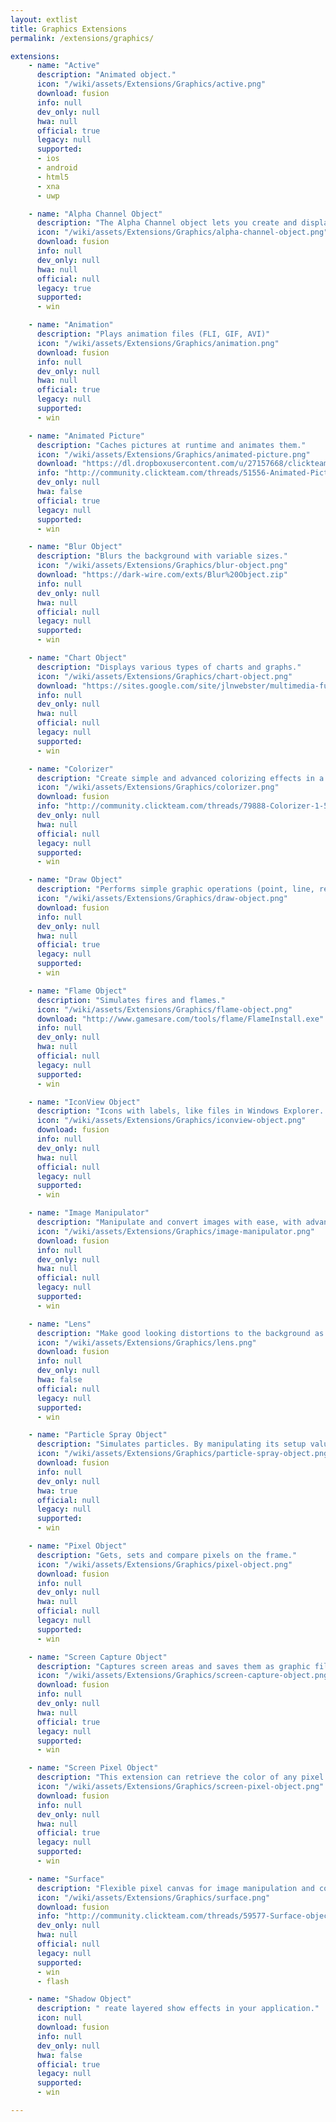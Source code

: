 ```yaml
---
layout: extlist
title: Graphics Extensions
permalink: /extensions/graphics/

extensions:
    - name: "Active"
      description: "Animated object."
      icon: "/wiki/assets/Extensions/Graphics/active.png"
      download: fusion
      info: null
      dev_only: null
      hwa: null
      official: true
      legacy: null
      supported:
      - ios
      - android
      - html5
      - xna
      - uwp

    - name: "Alpha Channel Object"
      description: "The Alpha Channel object lets you create and display images with variable transparency - alpha channels."
      icon: "/wiki/assets/Extensions/Graphics/alpha-channel-object.png"
      download: fusion
      info: null
      dev_only: null
      hwa: null
      official: null
      legacy: true
      supported:
      - win

    - name: "Animation"
      description: "Plays animation files (FLI, GIF, AVI)"
      icon: "/wiki/assets/Extensions/Graphics/animation.png"
      download: fusion
      info: null
      dev_only: null
      hwa: null
      official: true
      legacy: null
      supported:
      - win

    - name: "Animated Picture"
      description: "Caches pictures at runtime and animates them."
      icon: "/wiki/assets/Extensions/Graphics/animated-picture.png"
      download: "https://dl.dropboxusercontent.com/u/27157668/clickteam/resources/animatedpicture.zip"
      info: "http://community.clickteam.com/threads/51556-Animated-Picture"
      dev_only: null
      hwa: false
      official: true
      legacy: null
      supported:
      - win

    - name: "Blur Object"
      description: "Blurs the background with variable sizes."
      icon: "/wiki/assets/Extensions/Graphics/blur-object.png"
      download: "https://dark-wire.com/exts/Blur%20Object.zip"
      info: null
      dev_only: null
      hwa: null
      official: null
      legacy: null
      supported:
      - win

    - name: "Chart Object"
      description: "Displays various types of charts and graphs."
      icon: "/wiki/assets/Extensions/Graphics/chart-object.png"
      download: "https://sites.google.com/site/jlnwebster/multimedia-fusion/extension-list/ini/ChartandIni%2B%2B1.5.zip"
      info: null
      dev_only: null
      hwa: null
      official: null
      legacy: null
      supported:
      - win

    - name: "Colorizer"
      description: "Create simple and advanced colorizing effects in a few minutes. Great for night and day effects and weather."
      icon: "/wiki/assets/Extensions/Graphics/colorizer.png"
      download: fusion
      info: "http://community.clickteam.com/threads/79888-Colorizer-1-5"
      dev_only: null
      hwa: null
      official: null
      legacy: null
      supported:
      - win

    - name: "Draw Object"
      description: "Performs simple graphic operations (point, line, rectangle, ellipse, flood fill)."
      icon: "/wiki/assets/Extensions/Graphics/draw-object.png"
      download: fusion
      info: null
      dev_only: null
      hwa: null
      official: true
      legacy: null
      supported:
      - win

    - name: "Flame Object"
      description: "Simulates fires and flames."
      icon: "/wiki/assets/Extensions/Graphics/flame-object.png"
      download: "http://www.gamesare.com/tools/flame/FlameInstall.exe"
      info: null
      dev_only: null
      hwa: null
      official: null
      legacy: null
      supported:
      - win

    - name: "IconView Object"
      description: "Icons with labels, like files in Windows Explorer. It also has options like mass selection, extracting icons from files and dragging support."
      icon: "/wiki/assets/Extensions/Graphics/iconview-object.png"
      download: fusion
      info: null
      dev_only: null
      hwa: null
      official: null
      legacy: null
      supported:
      - win

    - name: "Image Manipulator"
      description: "Manipulate and convert images with ease, with advanced features such as transformations and effects, supports major formats such as JPEG/PNG/BMP."
      icon: "/wiki/assets/Extensions/Graphics/image-manipulator.png"
      download: fusion
      info: null
      dev_only: null
      hwa: null
      official: null
      legacy: null
      supported:
      - win

    - name: "Lens"
      description: "Make good looking distortions to the background as if it was seen through a piece of glass."
      icon: "/wiki/assets/Extensions/Graphics/lens.png"
      download: fusion
      info: null
      dev_only: null
      hwa: false
      official: null
      legacy: null
      supported:
      - win

    - name: "Particle Spray Object"
      description: "Simulates particles. By manipulating its setup values you can create an unlimited number of effects. Some uses include fire, explosions, paint spray, water, rain and snow."
      icon: "/wiki/assets/Extensions/Graphics/particle-spray-object.png"
      download: fusion
      info: null
      dev_only: null
      hwa: true
      official: null
      legacy: null
      supported:
      - win

    - name: "Pixel Object"
      description: "Gets, sets and compare pixels on the frame."
      icon: "/wiki/assets/Extensions/Graphics/pixel-object.png"
      download: fusion
      info: null
      dev_only: null
      hwa: null
      official: null
      legacy: null
      supported:
      - win

    - name: "Screen Capture Object"
      description: "Captures screen areas and saves them as graphic files."
      icon: "/wiki/assets/Extensions/Graphics/screen-capture-object.png"
      download: fusion
      info: null
      dev_only: null
      hwa: null
      official: true
      legacy: null
      supported:
      - win

    - name: "Screen Pixel Object"
      description: "This extension can retrieve the color of any pixel on the screen."
      icon: "/wiki/assets/Extensions/Graphics/screen-pixel-object.png"
      download: fusion
      info: null
      dev_only: null
      hwa: null
      official: true
      legacy: null
      supported:
      - win

    - name: "Surface"
      description: "Flexible pixel canvas for image manipulation and complex effects"
      icon: "/wiki/assets/Extensions/Graphics/surface.png"
      download: fusion
      info: "http://community.clickteam.com/threads/59577-Surface-object"
      dev_only: null
      hwa: null
      official: null
      legacy: null
      supported:
      - win
      - flash

    - name: "Shadow Object"
      description: " reate layered show effects in your application."
      icon: null
      download: fusion
      info: null
      dev_only: null
      hwa: false
      official: true
      legacy: null
      supported:
      - win

---
```

